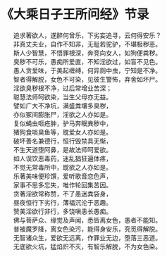 # 《大乘日子王所问经》节录
　　追求著欲人，遂醉何曾乐，下劣妄追寻，云何得安乐？  
　　非真丈夫业，自作不知非，无耻若驼驴，不堪极秽恶。  
　　斯人少智慧，不悟罪根深，奔竞向女人，如狗便粪秽。  
　　臭秽不可乐，愚痴所爱直，不知淫欲过，如盲不见色。  
　　愚人贪爱味，于美起缠缚，何异厕中虫，宁知是不净。  
　　智者得解脱，女色不可染，见彼生警怖，弃舍如坏尸。  
　　淫欲臭秽根不净，过后常增业苦深；  
　　聪慧法师呵欲染，当生父母亦无益。  
　　譬如广大不净坑，满盛粪壤多臭秽，  
　　亦似冢间膨胀尸，淫欲之人亦如是。  
　　复似蝇虫咂疮肿，驴马奔眠粪秽中，  
　　猪狗食啖臭鱼等，耽爱女人亦如是。  
　　破坏善名兼德行，恒行毁禁具无惭，  
　　不生天道堕阿鼻，是故法师呵爱欲。  
　　如人误饮恶毒药，迷乱猖狂遍体疼，  
　　不觉无常毒所中，耽欲之人亦如是。  
　　乐著美味便珍馔，爱听歌音恋色声，  
　　家事不思多忘失，唯作轮回集苦因。  
　　贪著淫欲常称赞，不了愚迷粪袋身，  
　　昼夜恒行下劣行，薄福沉沦于恶趣。  
　　赞美淫欲行非行，多饶嗔恚长愚痴。  
　　佛与菩萨众、缘觉及声闻，悉皆离女色，愚者不能知。  
　　普被魔罗降，离女色染污，能得身安乐，究觅得解脱。  
　　无智诸众生，爱欲无远离，作罪业无边，堕落三恶道。  
　　无底欲火坑，猛焰炽不灭，有智乐解脱，不为女色染。  